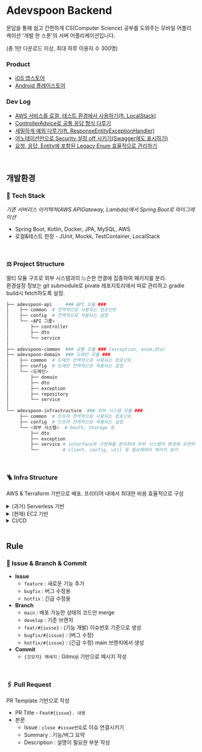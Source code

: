 # Adevspoon Backend
문답을 통해 쉽고 간편하게 CS(Computer Science) 공부를 도와주는 모바일 어플리케이션 '개발 한 스푼'의 서버 어플리케이션입니다.

(총 1만 다운로드 이상, 최대 하루 이용자 수 300명)

### Product
- [iOS 앱스토어](https://apps.apple.com/kr/app/%EA%B0%9C%EB%B0%9C-%ED%95%9C-%EC%8A%A4%ED%91%BC/id1638716398)  
- [Android 플레이스토어](https://play.google.com/store/apps/details?id=com.adevspoon.adevspoon&hl=ko&gl=US)

### Dev Log
- [AWS 서비스를 로컬, 테스트 환경에서 사용하기(ft. LocalStack)]()
- [ControllerAdvice로 공통 응답 형식 다루기]()
- [세밀하게 예외 다루기(ft. ResponseEntityExceptionHandler)]()
- [어노테이션만으로 Security 설정 off 시키기(Swagger에도 표시하기)]()
- [요청, 응답, Entity에 포함된 Legacy Enum 효율적으로 관리하기]()

<br />

## 개발환경
### 🔨 Tech Stack
*기존 서버리스 아키텍쳐(AWS APIGateway, Lambda)에서 Spring Boot로 마이그레이션*  
- Spring Boot, Kotlin, Docker, JPA, MySQL, AWS
- 로컬&테스트 한정 - JUnit, Mockk, TestContainer, LocalStack

<br />

### ⚖️ Project Structure
멀티 모듈 구조로 외부 시스템과의 느슨한 연결에 집중하여 패키지를 분리.  
환경설정 정보는 git submodule로 pivate 레포지토리에서 따로 관리하고 gradle build시 fetch하도록 설정.
```bash
├── adevspoon-api     ### API 모듈 ###
│    ├── common  # 전역적으로 사용되는 컴포넌트  
│    ├── config  # 전역적으로 적용되는 설정
│    └── <API 그룹>
│        ├── controller
│        ├── dto
│        └── service 
│
├── adevspoon-common  ### 공통 모듈 ### (exception, enum,dto) 
├── adevspoon-domain  ### 도메인 모듈 ###     
│    ├── common  # 도메인 전역적으로 사용되는 컴포넌트
│    ├── config  # 도메인 전역적으로 적용되는 설정
│    └── <도메인> 
│        ├── domain
│        ├── dto
│        ├── exception
│        ├── repository
│        └── service
│
└── adevspoon-infrastructure  ### 외부 시스템 모듈 ### 
     ├── common  # 인프라 전역적으로 사용되는 컴포넌트
     ├── config  # 인프라 전역적으로 적용되는 설정
     └── <외부 시스템>  # Oauth, Storage 등 
         ├── dto
         ├── exception
         ├── service # interface와 구현체를 분리하여 외부 시스템의 변경에 유연하게 대응
         └──         # client, config, util 등 필요에따라 패키지 분리 
```

<br />

### 🪜 Infra Structure
AWS & Terraform 기반으로 배포. 프리티어 내에서 최대한 비용 효율적으로 구성

<details>
<summary>(과거) Serverless 기반</summary>
<div markdown="1">

![Serverless](https://github.com/kids-ground/adevspoon-backend/assets/52196792/0a0a9e95-64c0-4280-b552-3a1017d80d5c)
</div>
</details>

<details>
<summary>(현재) EC2 기반</summary>
<div markdown="1">

(작성중)

</div>
</details>


<details>
<summary>CI/CD</summary>
<div markdown="1">

1. Github Push
2. Github Actions 동작 -> ECR Push
3. EventBridge로 CodePipeline 트리거
4. CodeDeploy로 블루/그린 배포

</div>
</details>

<br />

## Rule
### 📎 Issue & Branch & Commit
- **Issue**
  - `feature` : 새로운 기능 추가
  - `bugfix` : 버그 수정용
  - `hotfix` : 긴급 수정용
- **Branch**
  - `main` : 배포 가능한 상태의 코드만 merge
  - `develop` : 기준 브랜치
  - `feat/#{iusse}` : (기능 개발) 이슈번호 기준으로 생성 
  - `bugfix/#{issue}` : (버그 수정) 
  - `hotfix/#{issue}` : (긴급 수정) main 브랜치에서 생성
- **Commit** 
  - `{깃모지} 메세지` : Gitmoji 기반으로 메시지 작성

<br />

### 🖇️ Pull Request
PR Template 기반으로 작성
- PR Title - `Feat#{issue}. 내용`
- 본문
  - Issue : `close #issue번호`로 이슈 연결시키기
  - Summary : 기능/버그 요약
  - Description : 설명이 필요한 부분 작성